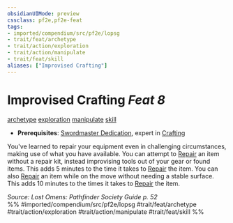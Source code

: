 ```yaml
---
obsidianUIMode: preview
cssclass: pf2e,pf2e-feat
tags:
- imported/compendium/src/pf2e/lopsg
- trait/feat/archetype
- trait/action/exploration
- trait/action/manipulate
- trait/feat/skill
aliases: ["Improvised Crafting"]
---
```

# Improvised Crafting  *Feat 8*  
[archetype](archetype.md)  [exploration](exploration.md)  [manipulate](manipulate.md)  [skill](skill.md)  

- **Prerequisites**: [Swordmaster Dedication](swordmaster-dedication-locg.md), expert in [Crafting](../skills.md#Crafting)

You've learned to repair your equipment even in challenging circumstances, making use of what you have available. You can attempt to [Repair](repair.md) an item without a repair kit, instead improvising tools out of your gear or found items. This adds 5 minutes to the time it takes to [Repair](repair.md) the item. You can also [Repair](repair.md) an item while on the move without needing a stable surface. This adds 10 minutes to the times it takes to [Repair](repair.md) the item.

*Source: Lost Omens: Pathfinder Society Guide p. 52*  
%% #imported/compendium/src/pf2e/lopsg #trait/feat/archetype #trait/action/exploration #trait/action/manipulate #trait/feat/skill %%